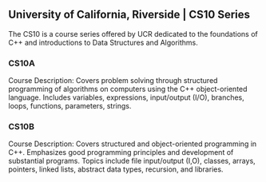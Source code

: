 ## University of California, Riverside | CS10 Series
The CS10 is a course series offered by UCR dedicated to the foundations of C++ and introductions to Data Structures and Algorithms.

### CS10A
Course Description: Covers problem solving through structured programming of algorithms on computers using the C++ object-oriented language. Includes variables, expressions, input/output (I/O), branches, loops, functions, parameters, strings.

### CS10B
Course Description: Covers structured and object-oriented programming in C++. Emphasizes good programming principles and development of substantial programs. Topics include file input/output (I,O), classes, arrays, pointers, linked lists, abstract data types, recursion, and libraries.